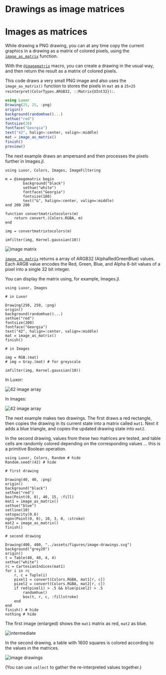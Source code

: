 # Drawings as image matrices

# Images as matrices

While drawing a PNG drawing, you can at any time copy the current graphics in a drawing as a matrix of colored pixels, using the [`image_as_matrix`](@ref) function. 

With the
[`@imagematrix`](@ref) macro, you can create a drawing
in the usual way, and then return the
result as a matrix of colored pixels.

This code draws a very small PNG image and also uses the `image_as_matrix()` function to stores the pixels in `mat` as a `25×25 reinterpret(ColorTypes.ARGB32, ::Matrix{UInt32}):`. 

```julia
using Luxor
Drawing(25, 25, :png)
origin()
background(randomhue()...)
sethue("red")
fontsize(20)
fontface("Georgia")
text("42", halign=:center, valign=:middle)
mat = image_as_matrix()
finish()
preview()
```

The next example draws an ampersand and then processes the
pixels further in Images.jl.

```
using Luxor, Colors, Images, ImageFiltering

m = @imagematrix begin
        background("black")
        sethue("white")
        fontface("Georgia")
        fontsize(180)
        text("&", halign=:center, valign=:middle)
end 200 200

function convertmatrixtocolors(m)
    return convert.(Colors.RGBA, m)
end

img = convertmatrixtocolors(m)

imfilter(img, Kernel.gaussian(10))
```

![image matrix](../assets/figures/ampersand-matrix.png)

[`image_as_matrix`](@ref) returns a array of ARGB32
(AlphaRedGreenBlue) values. Each ARGB value encodes the Red,
Green, Blue, and Alpha 8-bit values of a pixel into a single 32
bit integer.

You can display the matrix using, for example, Images.jl.

```
using Luxor, Images

# in Luxor

Drawing(250, 250, :png)
origin()
background(randomhue()...)
sethue("red")
fontsize(200)
fontface("Georgia")
text("42", halign=:center, valign=:middle)
mat = image_as_matrix()
finish()

# in Images

img = RGB.(mat)
# img = Gray.(mat) # for greyscale

imfilter(img, Kernel.gaussian(10))
```

In Luxor:

![42 image array](../assets/figures/42.png)

In Images:

![42 image array](../assets/figures/42gaussian.png)

The next example makes two drawings. The first draws a red rectangle, then copies the
drawing in its current state into a matrix called `mat1`. Next it adds a blue
triangle, and copies the updated drawing state into `mat2`.

In the second drawing, values from these two matrices are
tested, and table cells are randomly colored depending on
the corresponding values ... this is a primitive Boolean
operation.

```@example
using Luxor, Colors, Random # hide
Random.seed!(42) # hide

# first drawing

Drawing(40, 40, :png)
origin()
background("black")
sethue("red")
box(Point(0, 0), 40, 15, :fill)
mat1 = image_as_matrix()
sethue("blue")
setline(10)
setopacity(0.6)
ngon(Point(0, 0), 10, 3, 0, :stroke)
mat2 = image_as_matrix()
finish()

# second drawing

Drawing(400, 400, "../assets/figures/image-drawings.svg")
background("grey20")
origin()
t = Table(40, 40, 4, 4)
sethue("white")
rc = CartesianIndices(mat1)
for i in rc
    r, c = Tuple(i)
    pixel1 = convert(Colors.RGBA, mat1[r, c])
    pixel2 = convert(Colors.RGBA, mat2[r, c])
    if red(pixel1) > .5 && blue(pixel2) > .5
        randomhue()
        box(t, r, c, :fillstroke)
    end
end
finish() # hide
nothing # hide
```

The first image (enlarged) shows the `mat1` matrix as red, `mat2` as blue.

![intermediate](../assets/figures/image-drawing-intermediate.png)

In the second drawing, a table with 1600 squares is colored according to the values in the matrices.

![image drawings](../assets/figures/image-drawings.svg)

(You can use `collect` to gather the re-interpreted values together.)
